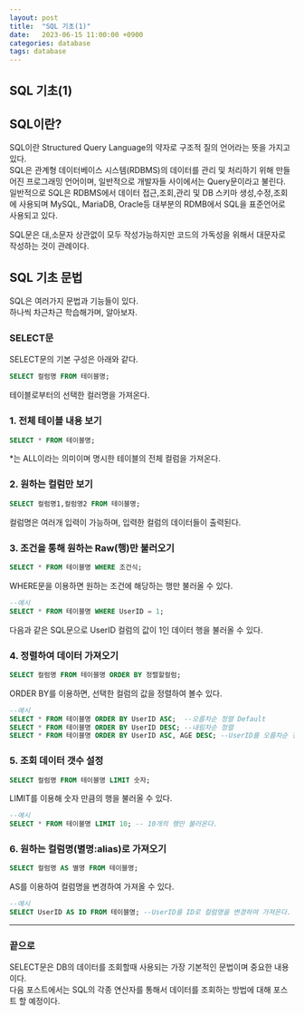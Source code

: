 ```yaml
---
layout: post
title:  "SQL 기초(1)"
date:   2023-06-15 11:00:00 +0900
categories: database
tags: database
---
```


## SQL 기초(1)

## SQL이란?

SQL이란 Structured Query Language의 약자로 구조적 질의 언어라는 뜻을 가지고 있다.<br>
SQL은 관계형 데이터베이스 시스템(RDBMS)의 데이터를 관리 및 처리하기 위해 만들어진 프로그래밍 언어이며, 일반적으로 개발자들 사이에서는 Query문이라고 불린다.<br>
일반적으로 SQL은 RDBMS에서 데이터 접근,조회,관리 및 DB 스키마 생성,수정,조회에 사용되며 MySQL, MariaDB, Oracle등 대부분의 RDMB에서 SQL을 표준언어로 사용되고 있다.<br>

SQL문은 대,소문자 상관없이 모두 작성가능하지만 코드의 가독성을 위해서 대문자로 작성하는 것이 관례이다.<br>

## SQL 기초 문법

SQL은 여러가지 문법과 기능들이 있다.<br>
하나씩 차근차근 학습해가며, 알아보자.

### SELECT문

SELECT문의 기본 구성은 아래와 같다.
```SQL
SELECT 컬럼명 FROM 테이블명;
```
테이블로부터의 선택한 컬러명을 가져온다.

### 1. 전체 테이블 내용 보기
```SQL
SELECT * FROM 테이블명;
```
\*는 ALL이라는 의미이며 명시한 테이블의 전체 컬럼을 가져온다.

### 2. 원하는 컬럼만 보기
```SQL
SELECT 컬럼명1,컬럼명2 FROM 테이블명;
```
컬럼명은 여러개 입력이 가능하며, 입력한 컬럼의 데이터들이 출력된다.

### 3. 조건을 통해 원하는 Raw(행)만 불러오기
```SQL
SELECT * FROM 테이블명 WHERE 조건식;
```
WHERE문을 이용하면 원하는 조건에 해당하는 행만 불러올 수 있다.
```SQL
--예시
SELECT * FROM 테이블명 WHERE UserID = 1;
```
다음과 같은 SQL문으로 UserID 컬럼의 값이 1인 데이터 행을 불러올 수 있다.

### 4. 정렬하여 데이터 가져오기
```SQL
SELECT 컬럼명 FROM 테이블명 ORDER BY 정렬할컬럼;
```
ORDER BY를 이용하면, 선택한 컬럼의 값을 정렬하여 볼수 있다.
```SQL
--예시
SELECT * FROM 테이블명 ORDER BY UserID ASC;  --오름차순 정렬 Default
SELECT * FROM 테이블명 ORDER BY UserID DESC; --내림차순 정렬
SELECT * FROM 테이블명 ORDER BY UserID ASC, AGE DESC; --UserID를 오름차순 정렬 후 AGE를 내림차순으로 정렬
```

### 5. 조회 데이터 갯수 설정
```SQL
SELECT 컬럼명 FROM 테이블명 LIMIT 숫자;
```
LIMIT를 이용해 숫자 만큼의 행을 불러올 수 있다.
```SQL
--예시
SELECT * FROM 테이블명 LIMIT 10; -- 10개의 행만 불러온다.
```

### 6. 원하는 컬럼명(별명:alias)로 가져오기
```SQL
SELECT 컬럼명 AS 별명 FROM 테이블명;
```
AS를 이용하여 컬럼명을 변경하여 가져올 수 있다.
```SQL
--예시
SELECT UserID AS ID FROM 테이블명; --UserID를 ID로 컬럼명을 변경하여 가져온다.
```

---

### 끝으로

SELECT문은 DB의 데이터를 조회할때 사용되는 가장 기본적인 문법이며 중요한 내용이다.<br>
다음 포스트에서는 SQL의 각종 연산자를 통해서 데이터를 조회하는 방법에 대해 포스트 할 예정이다.


